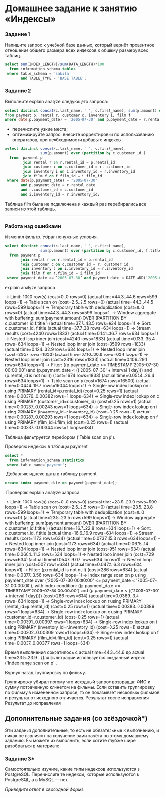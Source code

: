 # Домашнее задание к занятию «Индексы»

### Задание 1

Напишите запрос к учебной базе данных, который вернёт процентное отношение общего размера всех индексов к общему размеру всех таблиц.

```sql
select sum(INDEX_LENGTH)/sum(DATA_LENGTH)*100
  from information_schema.tables
 where table_schema = 'sakila' 
       and TABLE_TYPE = 'BASE TABLE';
```

### Задание 2

Выполните explain analyze следующего запроса:
```sql
select distinct concat(c.last_name, ' ', c.first_name), sum(p.amount) over (partition by c.customer_id, f.title)
from payment p, rental r, customer c, inventory i, film f
where date(p.payment_date) = '2005-07-30' and p.payment_date = r.rental_date and r.customer_id = c.customer_id and i.inventory_id = r.inventory_id
```
- перечислите узкие места;
- оптимизируйте запрос: внесите корректировки по использованию операторов, при необходимости добавьте индексы.

```sql
select distinct concat(c.last_name, ' ', c.first_name), 
                sum(p.amount) over (partition by c.customer_id )
  from  payment p 
        join rental r on r.rental_id = p.rental_id
        join customer c on c.customer_id = r. customer_id 
        join inventory i on i.inventory_id = r.inventory_id 
        join film f on f.film_id = i.film_id
 where date(p.payment_date) = '2005-07-30' 
       and p.payment_date = r.rental_date 
       and r.customer_id = c.customer_id 
       and i.inventory_id = r.inventory_id;
```
Таблица film была не подключена и каждый раз перебирались все записи из этой таблицы. 

---

### Работа над ошибками

Изменил фильтр. Убрал ненужные условия.

```sql
select distinct concat(c.last_name, ' ', c.first_name), 
                sum(p.amount) over (partition by c.customer_id, f.title)
  from payment p 
       join rental r on r.rental_id = p.rental_id
       join customer c on c.customer_id = r. customer_id 
       join inventory i on i.inventory_id = r.inventory_id 
       join film f on f.film_id = i.film_id
 where payment_date >= ‘2005-07-30’ and payment_date < DATE_ADD(‘2005-07-30’, INTERVAL 1 DAY);
``` 
explain analyze запроса

-> Limit: 1000 row(s)  (cost=0..0 rows=0) (actual time=44.3..44.6 rows=599 loops=1)
    -> Table scan on <temporary>  (cost=2.5..2.5 rows=0) (actual time=44.3..44.5 rows=599 loops=1)
        -> Temporary table with deduplication  (cost=0..0 rows=0) (actual time=44.3..44.3 rows=599 loops=1)
            -> Window aggregate with buffering: sum(payment.amount) OVER (PARTITION BY c.customer_id,f.title )   (actual time=37.7..43.5 rows=634 loops=1)
                -> Sort: c.customer_id, f.title  (actual time=37.7..38 rows=634 loops=1)
                    -> Stream results  (cost=4240 rows=1833) (actual time=0.141..36.7 rows=634 loops=1)
                        -> Nested loop inner join  (cost=4240 rows=1833) (actual time=0.133..35.4 rows=634 loops=1)
                            -> Nested loop inner join  (cost=3599 rows=1833) (actual time=0.124..32.9 rows=634 loops=1)
                                -> Nested loop inner join  (cost=2957 rows=1833) (actual time=0.116..30.8 rows=634 loops=1)
                                    -> Nested loop inner join  (cost=2316 rows=1833) (actual time=0.106..29.1 rows=634 loops=1)
                                        -> Filter: ((p.payment_date >= TIMESTAMP'2005-07-30 00:00:00') and (p.payment_date < <cache>(('2005-07-30' + interval 1 day))) and (p.rental_id is not null))  (cost=1674 rows=1833) (actual time=0.0544..26.4 rows=634 loops=1)
                                            -> Table scan on p  (cost=1674 rows=16500) (actual time=0.0444..19.7 rows=16044 loops=1)
                                        -> Single-row index lookup on r using PRIMARY (rental_id=p.rental_id)  (cost=0.25 rows=1) (actual time=0.00376..0.00382 rows=1 loops=634)
                                    -> Single-row index lookup on c using PRIMARY (customer_id=r.customer_id)  (cost=0.25 rows=1) (actual time=0.00237..0.00243 rows=1 loops=634)
                                -> Single-row index lookup on i using PRIMARY (inventory_id=r.inventory_id)  (cost=0.25 rows=1) (actual time=0.00287..0.00293 rows=1 loops=634)
                            -> Single-row index lookup on f using PRIMARY (film_id=i.film_id)  (cost=0.25 rows=1) (actual time=0.00337..0.00344 rows=1 loops=634)

Таблица фильтруется перебором ('Table scan on p').

Проверяю индексы в таблицы payment
```sql
select *
  from information_schema.statistics
 where table_name='payment';
```
![]()
Добавляю иднекс даты в таблицу payment
```sql
create index payment_date on payment(payment_date);
```
![]()
Проверяю explain analyze запроса 

-> Limit: 1000 row(s)  (cost=0..0 rows=0) (actual time=23.5..23.9 rows=599 loops=1)
    -> Table scan on <temporary>  (cost=2.5..2.5 rows=0) (actual time=23.5..23.8 rows=599 loops=1)
        -> Temporary table with deduplication  (cost=0..0 rows=0) (actual time=23.5..23.5 rows=599 loops=1)
            -> Window aggregate with buffering: sum(payment.amount) OVER (PARTITION BY c.customer_id,f.title )   (actual time=16.7..22.8 rows=634 loops=1)
                -> Sort: c.customer_id, f.title  (actual time=16.6..16.9 rows=634 loops=1)
                    -> Stream results  (cost=1173 rows=634) (actual time=0.0737..15.3 rows=634 loops=1)
                        -> Nested loop inner join  (cost=1173 rows=634) (actual time=0.0675..14 rows=634 loops=1)
                            -> Nested loop inner join  (cost=951 rows=634) (actual time=0.0604..11.3 rows=634 loops=1)
                                -> Nested loop inner join  (cost=729 rows=634) (actual time=0.0547..9.07 rows=634 loops=1)
                                    -> Nested loop inner join  (cost=507 rows=634) (actual time=0.0472..6.3 rows=634 loops=1)
                                        -> Filter: (p.rental_id is not null)  (cost=286 rows=634) (actual time=0.0377..3.56 rows=634 loops=1)
                                            -> Index range scan on p using payment_date over ('2005-07-30 00:00:00' <= payment_date < '2005-07-31 00:00:00'), with index condition: ((p.payment_date >= TIMESTAMP'2005-07-30 00:00:00') and (p.payment_date < <cache>(('2005-07-30' + interval 1 day))))  (cost=286 rows=634) (actual time=0.0369..3.4 rows=634 loops=1)
                                        -> Single-row index lookup on r using PRIMARY (rental_id=p.rental_id)  (cost=0.25 rows=1) (actual time=0.00383..0.00389 rows=1 loops=634)
                                    -> Single-row index lookup on c using PRIMARY (customer_id=r.customer_id)  (cost=0.25 rows=1) (actual time=0.00391..0.00397 rows=1 loops=634)
                                -> Single-row index lookup on i using PRIMARY (inventory_id=r.inventory_id)  (cost=0.25 rows=1) (actual time=0.00302..0.00309 rows=1 loops=634)
                            -> Single-row index lookup on f using PRIMARY (film_id=i.film_id)  (cost=0.25 rows=1) (actual time=0.0037..0.00377 rows=1 loops=634)

Время выполнения сократилось с actual time=44.3..44.6 до actual time=23.5..23.9 . Для фильтрации используется созданный индекс ('Index range scan on p'). 

Вурнул назад группировку по фильму. 

Группировку убирал потому что исходный запрос возвращал ФИО и сумму потраченную клинетом на фильмы. Если оставить группировку по фильму в измененном запросе, то он показывает несколько фильмов и результат от исходного отличается.
Результат после исправления
![]()
Результат до исправления
![]()
## Дополнительные задания (со звёздочкой*)
Эти задания дополнительные, то есть не обязательные к выполнению, и никак не повлияют на получение вами зачёта по этому домашнему заданию. Вы можете их выполнить, если хотите глубже шире разобраться в материале.

### Задание 3*

Самостоятельно изучите, какие типы индексов используются в PostgreSQL. Перечислите те индексы, которые используются в PostgreSQL, а в MySQL — нет.

*Приведите ответ в свободной форме.*
